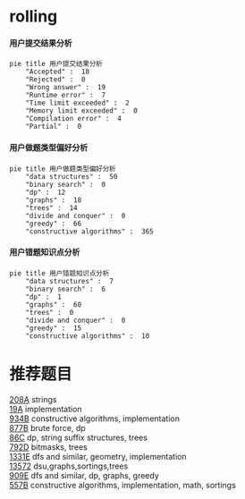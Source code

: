 # rolling

<!-- tabs:start -->



#### **用户提交结果分析**

```mermaid
pie title 用户提交结果分析
    "Accepted" :  18
    "Rejected" :  0
    "Wrong answer" :  19
    "Runtime error" :  7
    "Time limit exceeded" :  2
    "Memory limit exceeded" :  0
    "Compilation error" :  4
    "Partial" :  0
```

#### **用户做题类型偏好分析**

```mermaid
pie title 用户做题类型偏好分析
    "data structures" :  50
    "binary search" :  0
    "dp" :  12
    "graphs" :  18
    "trees" :  14
    "divide and conquer" :  0
    "greedy" :  66
    "constructive algorithms" :  365
```
#### **用户错题知识点分析**

```mermaid
pie title 用户错题知识点分析
    "data structures" :  7
    "binary search" :  6
    "dp" :  1
    "graphs" :  60
    "trees" :  0
    "divide and conquer" :  0
    "greedy" :  15
    "constructive algorithms" :  10
```



<!-- tabs:end -->
# 推荐题目
[208A](https://codeforces.com/contest/208/problem/A)		strings		  
[19A](https://codeforces.com/contest/19/problem/A)		implementation		  
[934B](https://codeforces.com/contest/934/problem/B)		constructive algorithms,
                        implementation		  
[877B](https://codeforces.com/contest/877/problem/B)		brute force,
                        dp		  
[86C](https://codeforces.com/contest/86/problem/C)		dp,
                        string suffix structures,
                        trees		  
[792D](https://codeforces.com/contest/792/problem/D)		bitmasks,
                        trees		  
[1331E](https://codeforces.com/contest/1331/problem/E)		dfs and similar,
                        geometry,
                        implementation		  
[13572](https://codeforces.com/contest/1357/problem/2)		dsu,graphs,sortings,trees		  
[909E](https://codeforces.com/contest/909/problem/E)		dfs and similar,
                        dp,
                        graphs,
                        greedy		  
[557B](https://codeforces.com/contest/557/problem/B)		constructive algorithms,
                        implementation,
                        math,
                        sortings		  
